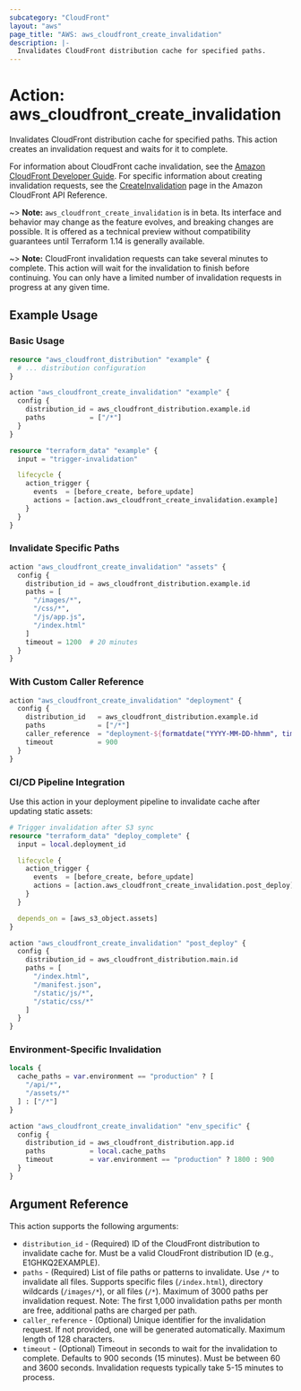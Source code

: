 ```yaml
---
subcategory: "CloudFront"
layout: "aws"
page_title: "AWS: aws_cloudfront_create_invalidation"
description: |-
  Invalidates CloudFront distribution cache for specified paths.
---
```


# Action: aws_cloudfront_create_invalidation

Invalidates CloudFront distribution cache for specified paths. This action creates an invalidation request and waits for it to complete.

For information about CloudFront cache invalidation, see the [Amazon CloudFront Developer Guide](https://docs.aws.amazon.com/AmazonCloudFront/latest/DeveloperGuide/Invalidation.html). For specific information about creating invalidation requests, see the [CreateInvalidation](https://docs.aws.amazon.com/cloudfront/latest/APIReference/API_CreateInvalidation.html) page in the Amazon CloudFront API Reference.

~> **Note:** `aws_cloudfront_create_invalidation` is in beta. Its interface and behavior may change as the feature evolves, and breaking changes are possible. It is offered as a technical preview without compatibility guarantees until Terraform 1.14 is generally available.

~> **Note:** CloudFront invalidation requests can take several minutes to complete. This action will wait for the invalidation to finish before continuing. You can only have a limited number of invalidation requests in progress at any given time.

## Example Usage

### Basic Usage

```terraform
resource "aws_cloudfront_distribution" "example" {
  # ... distribution configuration
}

action "aws_cloudfront_create_invalidation" "example" {
  config {
    distribution_id = aws_cloudfront_distribution.example.id
    paths           = ["/*"]
  }
}

resource "terraform_data" "example" {
  input = "trigger-invalidation"

  lifecycle {
    action_trigger {
      events  = [before_create, before_update]
      actions = [action.aws_cloudfront_create_invalidation.example]
    }
  }
}
```

### Invalidate Specific Paths

```terraform
action "aws_cloudfront_create_invalidation" "assets" {
  config {
    distribution_id = aws_cloudfront_distribution.example.id
    paths = [
      "/images/*",
      "/css/*",
      "/js/app.js",
      "/index.html"
    ]
    timeout = 1200  # 20 minutes
  }
}
```

### With Custom Caller Reference

```terraform
action "aws_cloudfront_create_invalidation" "deployment" {
  config {
    distribution_id   = aws_cloudfront_distribution.example.id
    paths             = ["/*"]
    caller_reference  = "deployment-${formatdate("YYYY-MM-DD-hhmm", timestamp())}"
    timeout           = 900
  }
}
```

### CI/CD Pipeline Integration

Use this action in your deployment pipeline to invalidate cache after updating static assets:

```terraform
# Trigger invalidation after S3 sync
resource "terraform_data" "deploy_complete" {
  input = local.deployment_id

  lifecycle {
    action_trigger {
      events  = [before_create, before_update]
      actions = [action.aws_cloudfront_create_invalidation.post_deploy]
    }
  }

  depends_on = [aws_s3_object.assets]
}

action "aws_cloudfront_create_invalidation" "post_deploy" {
  config {
    distribution_id = aws_cloudfront_distribution.main.id
    paths = [
      "/index.html",
      "/manifest.json",
      "/static/js/*",
      "/static/css/*"
    ]
  }
}
```

### Environment-Specific Invalidation

```terraform
locals {
  cache_paths = var.environment == "production" ? [
    "/api/*",
    "/assets/*"
  ] : ["/*"]
}

action "aws_cloudfront_create_invalidation" "env_specific" {
  config {
    distribution_id = aws_cloudfront_distribution.app.id
    paths           = local.cache_paths
    timeout         = var.environment == "production" ? 1800 : 900
  }
}
```

## Argument Reference

This action supports the following arguments:

* `distribution_id` - (Required) ID of the CloudFront distribution to invalidate cache for. Must be a valid CloudFront distribution ID (e.g., E1GHKQ2EXAMPLE).
* `paths` - (Required) List of file paths or patterns to invalidate. Use `/*` to invalidate all files. Supports specific files (`/index.html`), directory wildcards (`/images/*`), or all files (`/*`). Maximum of 3000 paths per invalidation request. Note: The first 1,000 invalidation paths per month are free, additional paths are charged per path.
* `caller_reference` - (Optional) Unique identifier for the invalidation request. If not provided, one will be generated automatically. Maximum length of 128 characters.
* `timeout` - (Optional) Timeout in seconds to wait for the invalidation to complete. Defaults to 900 seconds (15 minutes). Must be between 60 and 3600 seconds. Invalidation requests typically take 5-15 minutes to process.
